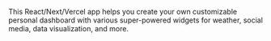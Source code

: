 This React/Next/Vercel app helps you create your own customizable personal dashboard with various super-powered widgets for weather, social media, data visualization, and more.
